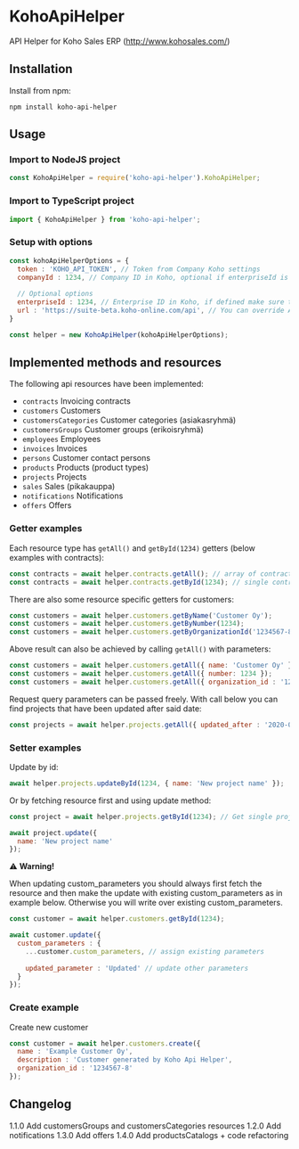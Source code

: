 # KohoApiHelper

API Helper for Koho Sales ERP (<http://www.kohosales.com/>)

## Installation

Install from npm:

```
npm install koho-api-helper
```

## Usage

### Import to NodeJS project

```javascript
const KohoApiHelper = require('koho-api-helper').KohoApiHelper;
```

### Import to TypeScript project

```javascript
import { KohoApiHelper } from 'koho-api-helper';
```

### Setup with options

```javascript
const kohoApiHelperOptions = {
  token : 'KOHO_API_TOKEN', // Token from Company Koho settings
  companyId : 1234, // Company ID in Koho, optional if enterpriseId is defined
  
  // Optional options
  enterpriseId : 1234, // Enterprise ID in Koho, if defined make sure to use enterprise token
  url : 'https://suite-beta.koho-online.com/api', // You can override API url with this property 
}

const helper = new KohoApiHelper(kohoApiHelperOptions);
```

## Implemented methods and resources

The following api resources have been implemented:

* `contracts` Invoicing contracts
* `customers` Customers
* `customersCategories` Customer categories (asiakasryhmä)
* `customersGroups` Customer groups (erikoisryhmä)
* `employees` Employees
* `invoices` Invoices
* `persons` Customer contact persons
* `products` Products (product types)
* `projects` Projects
* `sales` Sales (pikakauppa)
* `notifications` Notifications
* `offers` Offers

### Getter examples

Each resource type has `getAll()` and `getById(1234)` getters (below examples with contracts): 

```javascript
const contracts = await helper.contracts.getAll(); // array of contract instances
const contracts = await helper.contracts.getById(1234); // single contract instance
```

There are also some resource specific getters for customers:

```javascript
const customers = await helper.customers.getByName('Customer Oy');
const customers = await helper.customers.getByNumber(1234);
const customers = await helper.customers.getByOrganizationId('1234567-8');
```

Above result can also be achieved by calling `getAll()` with parameters:

```javascript
const customers = await helper.customers.getAll({ name: 'Customer Oy' });
const customers = await helper.customers.getAll({ number: 1234 });
const customers = await helper.customers.getAll({ organization_id : '1234567-8' });
```

Request query parameters can be passed freely. With call below you can find projects that have been updated after said date:

```javascript
const projects = await helper.projects.getAll({ updated_after : '2020-06-01' });
```

### Setter examples

Update by id:

```javascript
await helper.projects.updateById(1234, { name: 'New project name' });
```

Or by fetching resource first and using update method:

```javascript
const project = await helper.projects.getById(1234); // Get single project instance

await project.update({
  name: 'New project name'
});
```

:warning:  **Warning!**

When updating custom_parameters you should always first fetch the resource and then make the update with existing custom_parameters as in example below. Otherwise you will write over existing custom_parameters.

```javascript
const customer = await helper.customers.getById(1234);

await customer.update({
  custom_parameters : {
    ...customer.custom_parameters, // assign existing parameters
  
    updated_parameter : 'Updated' // update other parameters
  }
});
```

### Create example

Create new customer

```javascript
const customer = await helper.customers.create({
  name : 'Example Customer Oy',
  description : 'Customer generated by Koho Api Helper',
  organization_id : '1234567-8'
});
```

## Changelog

1.1.0 Add customersGroups and customersCategories resources
1.2.0 Add notifications
1.3.0 Add offers
1.4.0 Add productsCatalogs + code refactoring